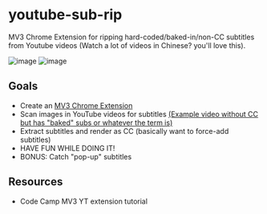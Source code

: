 # youtube-sub-rip
MV3 Chrome Extension for ripping hard-coded/baked-in/non-CC subtitles from Youtube videos (Watch a lot of videos in Chinese? you'll love this).

![image](https://user-images.githubusercontent.com/8185181/180892201-1e4ff6b9-1e5d-4b32-8639-e0198b4fbcc7.png)
![image](https://user-images.githubusercontent.com/8185181/180892400-002953f1-7361-4263-af96-223851878da5.png)


## Goals
- Create an [MV3 Chrome Extension](https://developer.chrome.com/docs/extensions/mv3/intro/)
- Scan images in YouTube videos for subtitles [(Example video without CC but has "baked" subs or whatever the term is)](https://www.youtube.com/watch?v=j92Wv3l89n8)
- Extract subtitles and render as CC (basically want to force-add subtitles)
- HAVE FUN WHILE DOING IT!
- BONUS: Catch "pop-up" subtitles

## Resources
- Code Camp MV3 YT extension tutorial
